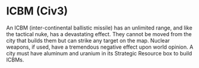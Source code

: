 # ICBM (Civ3)

An ICBM (inter-continental ballistic missile) has an unlimited range, and like the tactical nuke, has a devastating effect. They cannot be moved from the city that builds them but can strike any target on the map. Nuclear weapons, if used, have a tremendous negative effect upon world opinion.
A city must have aluminum and uranium in its Strategic Resource box to build ICBMs.